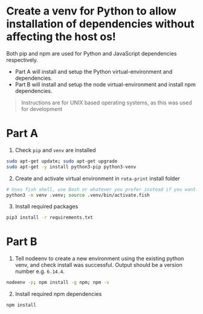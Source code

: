 # Create a venv for Python to allow installation of dependencies without affecting the host os!
Both pip and npm are used for Python and JavaScript dependencies respectively.
- Part A will install and setup the Python virtual-environment and dependencies. 
- Part B will install and setup the node virtual-environment and install npm dependencies.

> Instructions are for UNIX based operating systems, as this was used for development

# Part A
1. Check `pip` and `venv` are installed
```bash
sudo apt-get update; sudo apt-get upgrade
sudo apt-get -y install python3-pip python3-venv
```

2. Create and activate virtual environment in `rota-print` install folder
```bash
# Uses fish shell, use Bash or whatever you prefer instead if you want!
python3 -m venv .venv; source .venv/bin/activate.fish
```

3. Install required packages
```bash
pip3 install -r requirements.txt
```

# Part B
1. Tell nodeenv to create a new environment using the existing python venv, and check install was successful. Output should be a version number e.g. `6.14.4`.
```bash
nodeenv -p; npm install -g npm; npm -v
```

2. Install required npm dependencies
```bash
npm install
```